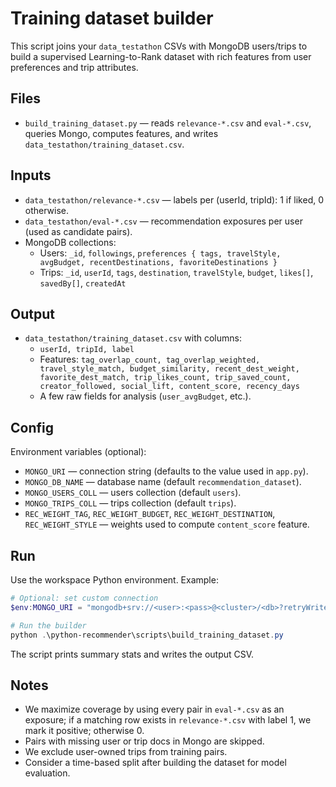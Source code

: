 # Training dataset builder

This script joins your `data_testathon` CSVs with MongoDB users/trips to build a
supervised Learning-to-Rank dataset with rich features from user preferences and
trip attributes.

## Files
- `build_training_dataset.py` — reads `relevance-*.csv` and `eval-*.csv`, queries Mongo,
  computes features, and writes `data_testathon/training_dataset.csv`.

## Inputs
- `data_testathon/relevance-*.csv` — labels per (userId, tripId): 1 if liked, 0 otherwise.
- `data_testathon/eval-*.csv` — recommendation exposures per user (used as candidate pairs).
- MongoDB collections:
  - Users: `_id`, `followings`, `preferences { tags, travelStyle, avgBudget, recentDestinations, favoriteDestinations }`
  - Trips: `_id`, `userId`, `tags`, `destination`, `travelStyle`, `budget`, `likes[]`, `savedBy[]`, `createdAt`

## Output
- `data_testathon/training_dataset.csv` with columns:
  - `userId, tripId, label`
  - Features: `tag_overlap_count, tag_overlap_weighted, travel_style_match, budget_similarity, recent_dest_weight, favorite_dest_match, trip_likes_count, trip_saved_count, creator_followed, social_lift, content_score, recency_days`
  - A few raw fields for analysis (`user_avgBudget`, etc.).

## Config
Environment variables (optional):
- `MONGO_URI` — connection string (defaults to the value used in `app.py`).
- `MONGO_DB_NAME` — database name (default `recommendation_dataset`).
- `MONGO_USERS_COLL` — users collection (default `users`).
- `MONGO_TRIPS_COLL` — trips collection (default `trips`).
- `REC_WEIGHT_TAG`, `REC_WEIGHT_BUDGET`, `REC_WEIGHT_DESTINATION`, `REC_WEIGHT_STYLE` — weights used to compute `content_score` feature.

## Run
Use the workspace Python environment. Example:

```powershell
# Optional: set custom connection
$env:MONGO_URI = "mongodb+srv://<user>:<pass>@<cluster>/<db>?retryWrites=true&w=majority"

# Run the builder
python .\python-recommender\scripts\build_training_dataset.py
```

The script prints summary stats and writes the output CSV.

## Notes
- We maximize coverage by using every pair in `eval-*.csv` as an exposure; if a
  matching row exists in `relevance-*.csv` with label 1, we mark it positive; otherwise 0.
- Pairs with missing user or trip docs in Mongo are skipped.
- We exclude user-owned trips from training pairs.
- Consider a time-based split after building the dataset for model evaluation.
